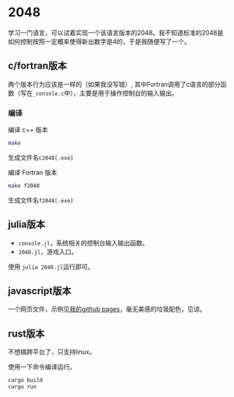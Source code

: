 # 2048

学习一门语言，可以试着实现一个该语言版本的2048。我不知道标准的2048是如何控制按照一定概率使得新出数字是4的，于是我随便写了一个。

## c/fortran版本

两个版本行为应该是一样的（如果我没写错）, 其中Fortran调用了c语言的部分函数（写在`_console.c`中），主要是用于操作控制台的输入输出。

### 编译

编译 c++ 版本
```bash
make
```
生成文件名`c2048[.exe]`

编译 Fortran 版本
```bash
make f2048
```
生成文件名`f2048[.exe]`

## julia版本

- `console.jl`，系统相关的控制台输入输出函数。
- `2048.jl`，游戏入口。

使用 `julia 2048.jl`运行即可。

## javascript版本

一个网页文件，示例见[我的github pages](https://0382.github.io/game/2048.html)，毫无美感的垃圾配色，见谅。

## rust版本

不想搞跨平台了，只支持linux。

使用一下命令编译运行。
```bash
cargo build
cargo run
```